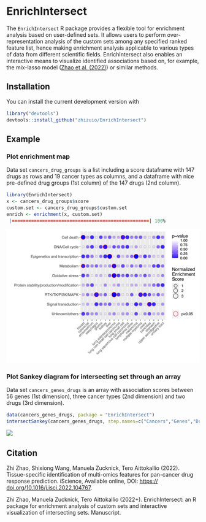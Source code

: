 # EnrichIntersect

The `EnrichIntersect` R package provides a flexible tool for enrichment analysis based on user-defined sets. It allows users to perform over-representation analysis of the custom sets among any specified ranked feature list, hence making enrichment analysis applicable to various types of data from different scientific fields. EnrichIntersect also enables an interactive means to visualize identified associations based on, for example, the mix-lasso model ([Zhao et al. (2022)](https://doi.org/10.1016/j.isci.2022.104767)) or similar methods.

## Installation

You can install the current development version with
``` r
library("devtools")
devtools::install_github("zhizuio/EnrichIntersect")
```

## Example


### Plot enrichment map

Data set `cancers_drug_groups` is a list including a score dataframe with 147 drugs as rows
and 19 cancer types as columns, and a dataframe with nice pre-defined drug groups (1st column)
of the 147 drugs (2nd column). 

``` r
library(EnrichIntersect)
x <- cancers_drug_groups$score
custom.set <- cancers_drug_groups$custom.set
enrich <- enrichment(x, custom.set)
 |==================================================| 100%
```

![](https://github.com/zhizuio/EnrichIntersect/blob/main/README_plot_enrich.png)

### Plot Sankey diagram for intersecting set through an array

Data set `cancers_genes_drugs` is an array with association scores between 56 genes (1st dimension), three cancer types (2nd dimension) and two drugs (3rd dimension). 

``` r
data(cancers_genes_drugs, package = "EnrichIntersect")
intersectSankey(cancers_genes_drugs, step.names=c("Cancers","Genes","Drugs"))
```

![](https://github.com/zhizuio/EnrichIntersect/blob/main/README_plot_sankey.png)


## Citation

Zhi Zhao, Shixiong Wang, Manuela Zucknick, Tero Aittokallio (2022). Tissue-specific identification of multi-omics features for pan-cancer drug response prediction. iScience, Available online, DOI: [https:// doi.org/10.1016/j.isci.2022.104767](https://doi.org/10.1016/j.isci.2022.104767).

Zhi Zhao, Manuela Zucknick, Tero Aittokallio (2022+). EnrichIntersect: an R package for enrichment analysis of custom sets and interactive visualization of intersecting sets. Manuscript.
